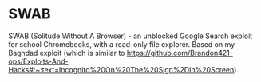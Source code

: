# SWAB
SWAB (Solitude Without A Browser) - an unblocked Google Search exploit for school Chromebooks, with a read-only file explorer. Based on my Baghdad exploit (which is similar to https://github.com/Brandon421-ops/Exploits-And-Hacks#:~:text=Incognito%20On%20The%20Sign%2DIn%20Screen).
